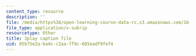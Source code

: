 ```yaml
---
content_type: resource
description: ''
file: /media/https%3A/open-learning-course-data-rc.s3.amazonaws.com/16-885j-aircraft-systems-engineering-fall-2005/85b75e2aba4cc2aa7f9c605eadf9fef4_OksC02Xqe7Q.srt
file_type: application/x-subrip
resourcetype: Other
title: 3play caption file
uid: 85b75e2a-ba4c-c2aa-7f9c-605eadf9fef4
---
```

